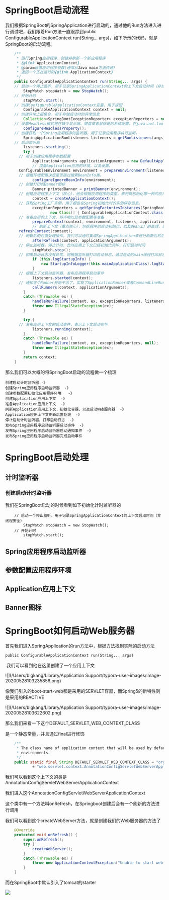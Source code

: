 # SpringBoot启动流程

​		我们根据SpringBoot的SpringApplication进行启动的，通过他的Run方法进入进行调试吧，我们跟着Run方法一直跟踪到public ConfigurableApplicationContext run(String... args)，如下所示的代码，就是SpringBoot的启动流程。



```java
	/**
	 * 运行Spring应用程序，创建并刷新一个新应用程序
	 * {@link ApplicationContext}.
	 * @param设置应用程序参数(通常从Java main方法传递)
	 * 返回一个正在运行的{@link ApplicationContext}
	 */
	public ConfigurableApplicationContext run(String... args) {
    // 启动一个停止监听，用于记录SpringApplicationContext的上下文启动时间（非线程安全）
		StopWatch stopWatch = new StopWatch();
    // 开始计时
		stopWatch.start();
    // 创建ConfigurableApplicationContext变量，用于返回
		ConfigurableApplicationContext context = null;
    // 创建异常上报集合，用于存储启动时的异常信息
		Collection<SpringBootExceptionReporter> exceptionReporters = new ArrayList<>();
    // 设置Headless模式是在缺少显示屏、键盘或者鼠标是的系统配置。在java.awt.toolkit和java.awt.graphicsenvironment类中有许多方法，除了对字体、图形和打印的操作外还可以调用显示器、键盘和鼠标的方法。但是有一些类中，比如Canvas和Panel，可以在headless模式下执行，我们可以设置为true或者false。
		configureHeadlessProperty();
    // 创建获取一个Spring应用程序的监听器，用于记录应用程序执行监听。
		SpringApplicationRunListeners listeners = getRunListeners(args);
    // 启动监听器
		listeners.starting();
		try {
      // 用于创建应用程序参数配置
			ApplicationArguments applicationArguments = new DefaultApplicationArguments(args);
			// 准备Application应用的环境，以及设置。
      ConfigurableEnvironment environment = prepareEnvironment(listeners, applicationArguments);
      // 根据环境配置决定是否跳过搜索BeanInfo类。
			configureIgnoreBeanInfo(environment);
      // 创建打印的Banner图标
			Banner printedBanner = printBanner(environment);
      // 创建应用程序上下文（核心），他会根据应用程序的类型，来判断初始化哪一种的应用程序上下文如Servlet，Reactive，或者默认的Annotation注解上下文
			context = createApplicationContext();
      // 获取Spring工厂实例，用于报告在Spring初始化时的实例保存信息。
			exceptionReporters = getSpringFactoriesInstances(SpringBootExceptionReporter.class,
					new Class[] { ConfigurableApplicationContext.class }, context);
      // 准备应用的上下文，将环境以及参数配置等准备
			prepareContext(context, environment, listeners, applicationArguments, printedBanner);
			// 刷新上下文（重点核心），包括程序的启动初始化，以及Bean工厂的处理，以及初始化信息，初始化初始化事件多播，以及初始化Web服务器，注册监听器等等一系列的操作
      refreshContext(context);
      // 刷新后的后置处理操作，我们可以通过集成SpringApplication来进行刷新后的后置操作，默认不做任何处理，子类可以重写。
			afterRefresh(context, applicationArguments);
      // 停止监听器，停止计时，此时应用上下文已经初始化完毕，打印启动时间
			stopWatch.stop();
      // 如果启动日志没有异常，则根据监听器打印启动日志，通过启动的main线程打印日志
			if (this.logStartupInfo) {
				new StartupInfoLogger(this.mainApplicationClass).logStarted(getApplicationLog(), stopWatch);
			}
      // 根据上下文启动监听器，发布应用程序启动事件
			listeners.started(context);
      // 通知各个Runner开始干活了，实现了ApplicationRunner或者CommandLineRunner接口的类，我们通过将它注册到IOC容器中就能进行通知了，例如ApplicationRunner来打印启动成功的信息，并且来初始化一些自定义的东西，例如初始化定时任务等等
			callRunners(context, applicationArguments);
		}
		catch (Throwable ex) {
			handleRunFailure(context, ex, exceptionReporters, listeners);
			throw new IllegalStateException(ex);
		}

		try {
      // 发布应用上下文的启动事件，表示上下文启动完毕
			listeners.running(context);
		}
		catch (Throwable ex) {
			handleRunFailure(context, ex, exceptionReporters, null);
			throw new IllegalStateException(ex);
		}
		return context;
	}
```

 那么我们可以大概的将SpringBoot启动的流程做一个梳理

```
创建启动计时监听器 -》 
创建Spring应用程序启动监听器  -》 
创建参数配置初始化应用程序环境   -》  
创建Application应用上下文  -》 
准备Application应用上下文  -》
刷新Application应用上下文，初始化容器，以及启动Web服务器  -》
Application应用上下文刷新后置处理  -》
停止启动计时监听器，打印启动日志  -》
发布Spring应用程序启动监听器启动事件  -》
发布Spring应用程序启动监听器启动通知事件  -》
发布Spring应用程序启动监听器完成启动事件
```

# SpringBoot启动处理

## 计时监听器

### 创建启动计时监听器

我们在SpringBoot启动的时候看到如下初始化计时监听器的

```
    // 启动一个停止监听，用于记录SpringApplicationContext的上下文启动时间（非线程安全）
		StopWatch stopWatch = new StopWatch();
    // 开始计时
		stopWatch.start();
```





## Spring应用程序启动监听器



## 参数配置应用程序环境



## Application应用上下文



## Banner图标





# SpringBoot如何启动Web服务器

首先我们进入SpringApplication的run方法中，根据方法找到实际的启动方法

```
public ConfigurableApplicationContext run(String... args)
```

 我们可以看到他在这里创建了一个应用上下文

![](/Users/bigkang/Library/Application Support/typora-user-images/image-20200528103235856.png)

像我们引入的boot-start-web都是采用的SERVLET容器，而Spring5的新特性则是采用的REACTIVE

![](/Users/bigkang/Library/Application Support/typora-user-images/image-20200528103622602.png)

那么我们来看一下这个DEFAULT_SERVLET_WEB_CONTEXT_CLASS

是一个静态常量，并且通过final进行修饰

```java
	/**
	 * The class name of application context that will be used by default for web
	 * environments.
	 */
	public static final String DEFAULT_SERVLET_WEB_CONTEXT_CLASS = "org.springframework.boot."
			+ "web.servlet.context.AnnotationConfigServletWebServerApplicationContext";
```

我们可以看到这个上下文的类是AnnotationConfigServletWebServerApplicationContext

我们进入这个AnnotationConfigServletWebServerApplicationContext

这个类中有一个方法叫onRefresh，在Springboot创建后会有一个刷新的方法进行调用

我们可以看到这个createWebServer方法，就是创建我们的Web服务器的方法了

```java
	@Override
	protected void onRefresh() {
		super.onRefresh();
		try {
			createWebServer();
		}
		catch (Throwable ex) {
			throw new ApplicationContextException("Unable to start web server", ex);
		}
	}
```

而在SpringBoot中默认引入了tomcat的starter

![](http://yanxuan.nosdn.127.net/6da80daf67d483fd9e2947981fe1d8de.png)